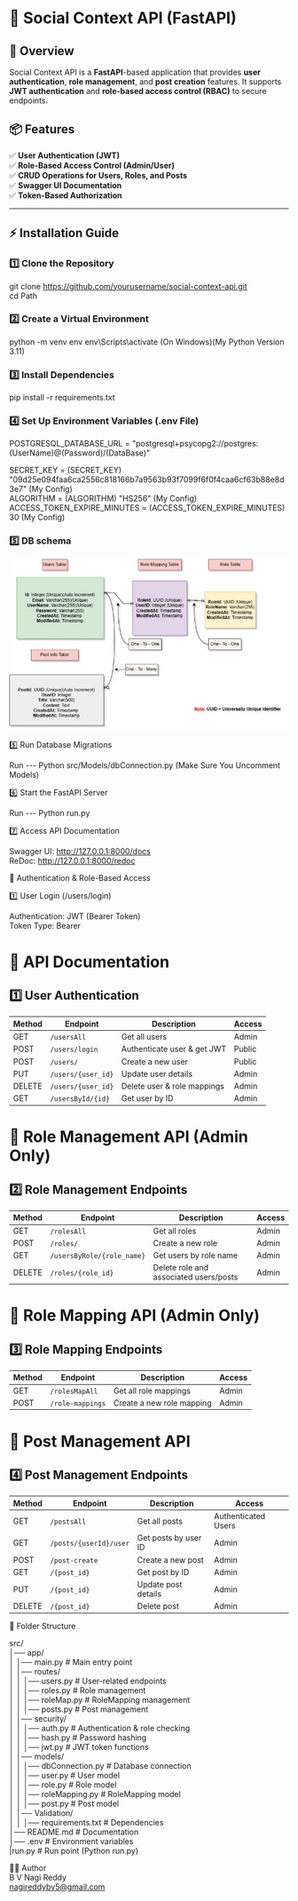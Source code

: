 # 🚀 Social Context API (FastAPI)

## 📖 Overview

Social Context API is a **FastAPI**-based application that provides **user authentication**, **role management**, and **post creation** features. It supports **JWT authentication** and **role-based access control (RBAC)** to secure endpoints.

## 📦 Features
✅ **User Authentication (JWT)**  
✅ **Role-Based Access Control (Admin/User)**  
✅ **CRUD Operations for Users, Roles, and Posts**  
✅ **Swagger UI Documentation**  
✅ **Token-Based Authorization**  

---

## ⚡ Installation Guide

### 1️⃣ Clone the Repository

git clone https://github.com/yourusername/social-context-api.git<br>
cd Path

### 2️⃣ Create a Virtual Environment

python -m venv env
env\Scripts\activate  (On Windows)(My Python Version 3.11)

### 3️⃣ Install Dependencies

pip install -r requirements.txt

### 4️⃣ Set Up Environment Variables (.env File)

POSTGRESQL_DATABASE_URL = "postgresql+psycopg2://postgres:(UserName)@(Password)/(DataBase)"

SECRET_KEY = (SECRET_KEY) "09d25e094faa6ca2556c818166b7a9563b93f7099f6f0f4caa6cf63b88e8d3e7" (My Config)<br>
ALGORITHM = (ALGORITHM) "HS256" (My Config)<br>
ACCESS_TOKEN_EXPIRE_MINUTES = (ACCESS_TOKEN_EXPIRE_MINUTES) 30 (My Config)<br>

###  5️⃣ DB schema
<img src="DB.jpg" alt="Screenshot DB Schema">

5️⃣ Run Database Migrations

Run --- Python src/Models/dbConnection.py (Make Sure You Uncomment Models)

6️⃣ Start the FastAPI Server

Run --- Python run.py

7️⃣ Access API Documentation

Swagger UI: http://127.0.0.1:8000/docs<br>
ReDoc: http://127.0.0.1:8000/redoc



🔐 Authentication & Role-Based Access

1️⃣ User Login (/users/login)

  Authentication: JWT (Bearer Token)<br>
  Token Type: Bearer

# 📌 API Documentation

## 1️⃣ User Authentication

<table>
    <thead>
        <tr>
            <th>Method</th>
            <th>Endpoint</th>
            <th>Description</th>
            <th>Access</th>
        </tr>
    </thead>
    <tbody>
        <tr>
            <td>GET</td>
            <td><code>/usersAll</code></td>
            <td>Get all users</td>
            <td>Admin</td>
        </tr>
        <tr>
            <td>POST</td>
            <td><code>/users/login</code></td>
            <td>Authenticate user & get JWT</td>
            <td>Public</td>
        </tr>
        <tr>
            <td>POST</td>
            <td><code>/users/</code></td>
            <td>Create a new user</td>
            <td>Public</td>
        </tr>
        <tr>
            <td>PUT</td>
            <td><code>/users/{user_id}</code></td>
            <td>Update user details</td>
            <td>Admin</td>
        </tr>
        <tr>
            <td>DELETE</td>
            <td><code>/users/{user_id}</code></td>
            <td>Delete user & role mappings</td>
            <td>Admin</td>
        </tr>
        <tr>
            <td>GET</td>
            <td><code>/usersById/{id}</code></td>
            <td>Get user by ID</td>
            <td>Admin</td>
        </tr>
    </tbody>
</table>


# 📌 Role Management API (Admin Only)

## 2️⃣ Role Management Endpoints

<table>
    <thead>
        <tr>
            <th>Method</th>
            <th>Endpoint</th>
            <th>Description</th>
            <th>Access</th>
        </tr>
    </thead>
    <tbody>
        <tr>
            <td>GET</td>
            <td><code>/rolesAll</code></td>
            <td>Get all roles</td>
            <td>Admin</td>
        </tr>
        <tr>
            <td>POST</td>
            <td><code>/roles/</code></td>
            <td>Create a new role</td>
            <td>Admin</td>
        </tr>
        <tr>
            <td>GET</td>
            <td><code>/usersByRole/{role_name}</code></td>
            <td>Get users by role name</td>
            <td>Admin</td>
        </tr>
        <tr>
            <td>DELETE</td>
            <td><code>/roles/{role_id}</code></td>
            <td>Delete role and associated users/posts</td>
            <td>Admin</td>
        </tr>
    </tbody>
</table>


# 📌 Role Mapping API (Admin Only)

## 3️⃣ Role Mapping Endpoints

<table>
    <thead>
        <tr>
            <th>Method</th>
            <th>Endpoint</th>
            <th>Description</th>
            <th>Access</th>
        </tr>
    </thead>
    <tbody>
        <tr>
            <td>GET</td>
            <td><code>/rolesMapAll</code></td>
            <td>Get all role mappings</td>
            <td>Admin</td>
        </tr>
        <tr>
            <td>POST</td>
            <td><code>/role-mappings</code></td>
            <td>Create a new role mapping</td>
            <td>Admin</td>
        </tr>
    </tbody>
</table>

# 📌 Post Management API

## 4️⃣ Post Management Endpoints

<table>
    <thead>
        <tr>
            <th>Method</th>
            <th>Endpoint</th>
            <th>Description</th>
            <th>Access</th>
        </tr>
    </thead>
    <tbody>
        <tr>
            <td>GET</td>
            <td><code>/postsAll</code></td>
            <td>Get all posts</td>
            <td>Authenticated Users</td>
        </tr>
        <tr>
            <td>GET</td>
            <td><code>/posts/{userId}/user</code></td>
            <td>Get posts by user ID</td>
            <td>Admin</td>
        </tr>
        <tr>
            <td>POST</td>
            <td><code>/post-create</code></td>
            <td>Create a new post</td>
            <td>Admin</td>
        </tr>
        <tr>
            <td>GET</td>
            <td><code>/{post_id}</code></td>
            <td>Get post by ID</td>
            <td>Admin</td>
        </tr>
        <tr>
            <td>PUT</td>
            <td><code>/{post_id}</code></td>
            <td>Update post details</td>
            <td>Admin</td>
        </tr>
        <tr>
            <td>DELETE</td>
            <td><code>/{post_id}</code></td>
            <td>Delete post</td>
            <td>Admin</td>
        </tr>
    </tbody>
</table>


📁 Folder Structure

src/<br>
│── app/<br>
│   │── main.py              # Main entry point<br>
│   │── routes/<br>
│   │   │── users.py         # User-related endpoints<br>
│   │   │── roles.py         # Role management<br>
│   │   │── roleMap.py         # RoleMapping management<br>
│   │   │── posts.py         # Post management<br>
│   │── security/<br>
│   │   │── auth.py          # Authentication & role checking<br>
│   │   │── hash.py          # Password hashing<br>
│   │   │── jwt.py           # JWT token functions<br>
│   │── models/<br>
│   │   │── dbConnection.py  # Database connection<br>
│   │   │── user.py          # User model<br>
│   │   │── role.py          # Role model<br>
│   │   │── roleMapping.py   # RoleMapping model<br>
│   │   │── post.py          # Post model<br>
│   │── Validation/<br>
│   │
│── requirements.txt         # Dependencies<br>
│── README.md                # Documentation<br>
│── .env                     # Environment variables<br>
|run.py                      # Run point (Python run.py)<br>


👨‍💻 Author<br>
B V Nagi Reddy<br>
nagireddybv5@gmail.com<br>
